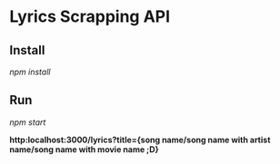 
# Lyrics Scrapping API

## Install 

*npm install*

## Run

*npm start*

**http:localhost:3000/lyrics?title={song name/song name with artist name/song name with movie name ;D}**
